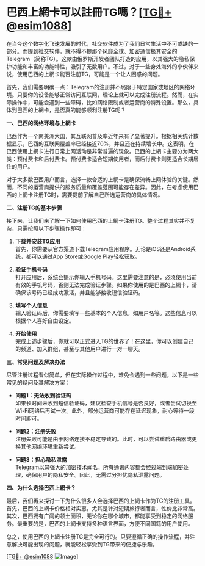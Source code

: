 # 巴西上網卡可以註冊TG嗎？[[TG💪+ @esim1088](https://t.me/s/esim1088)]

在当今这个数字化飞速发展的时代，社交软件成为了我们日常生活中不可或缺的一部分。而提到社交软件，就不得不提那个风靡全球、加密通信极其安全的Telegram（简称TG）。这款由俄罗斯开发者团队打造的应用，以其强大的隐私保护功能和丰富的功能特性，吸引了无数用户。不过，对于一些身处海外的小伙伴来说，使用巴西的上網卡能否注册TG，可能是一个让人困惑的问题。

首先，我们需要明确一点：Telegram的注册并不局限于特定国家或地区的网络环境。只要你的设备能够正常访问互联网，理论上就可以完成注册流程。然而，在实际操作中，可能会遇到一些障碍，比如网络限制或者运营商的特殊设置。那么，具体到巴西的上網卡，是否真的能够顺利注册TG呢？

**一、巴西的网络环境与上網卡**

巴西作为一个南美洲大国，其互联网普及率近年来有了显著提升。根据相关统计数据显示，巴西的互联网覆盖率已经接近70%，并且还在持续增长中。这表明，在巴西使用上網卡进行日常上网活动是非常普遍的现象。巴西的上網卡主要分为两大类：预付费卡和后付费卡。预付费卡适合短期使用者，而后付费卡则更适合长期居住的用户。

对于大多数巴西用户而言，选择一款合适的上網卡是确保流畅上网体验的关键。然而，不同的运营商提供的服务质量和覆盖范围可能存在差异。因此，在考虑使用巴西的上網卡注册TG时，需要提前了解自己所选运营商的具体情况。

**二、注册TG的基本步骤**

接下来，让我们来了解一下如何使用巴西的上網卡注册TG。整个过程其实并不复杂，只需按照以下步骤操作即可：

1. **下载并安装TG应用**  
   首先，你需要从官方渠道下载Telegram应用程序。无论是iOS还是Android系统，都可以通过App Store或Google Play轻松获取。

2. **验证手机号码**  
   打开应用后，系统会提示你输入手机号码。这里需要注意的是，必须使用当前有效的手机号码，否则无法完成验证步骤。如果你使用的是巴西的上網卡，请确保该号码已经成功激活，并且能够接收短信验证码。

3. **填写个人信息**  
   输入验证码后，你需要填写一些基本的个人信息，如用户名等。这些信息可以根据个人喜好自由设定。

4. **开始使用**  
   完成上述步骤后，你就可以正式进入TG的世界了！在这里，你可以创建自己的频道、加入群组，甚至与其他用户进行一对一聊天。

**三、常见问题及解决办法**

尽管注册过程看似简单，但在实际操作过程中，难免会遇到一些问题。以下是一些常见的疑问及其解决方案：

- **问题1：无法收到验证码**  
  如果长时间未收到短信验证码，建议检查手机信号是否良好，或者尝试切换至Wi-Fi网络后再试一次。此外，部分运营商可能存在延迟现象，耐心等待一段时间即可。

- **问题2：注册失败**  
  注册失败可能是由于网络连接不稳定导致的。此时，可以尝试重启路由器或更换其他网络环境重新尝试。

- **问题3：担心隐私泄露**  
  Telegram以其强大的加密技术闻名，所有通讯内容都会经过端到端加密处理，确保用户的隐私安全。因此，无需过分担忧隐私泄露问题。

**四、为什么选择巴西上網卡？**

最后，我们再来探讨一下为什么很多人会选择巴西的上網卡作为TG的注册工具。首先，巴西的上網卡价格相对实惠，尤其是针对短期旅行者而言，性价比非常高。其次，巴西拥有广阔的领土面积，无论你在哪个城市，都能享受到稳定的网络服务。最重要的是，巴西的上網卡支持多种语言界面，方便不同国籍的用户使用。

总之，使用巴西的上網卡注册TG是完全可行的。只要遵循正确的操作流程，并注意解决可能出现的问题，就能轻松享受到TG带来的便捷与乐趣。

[[TG💪+ @esim1088](https://t.me/s/esim1088) ![Image](https://i.postimg.cc/4NQfJmqS/Snipaste-2025-05-13-00-14-12.png)]